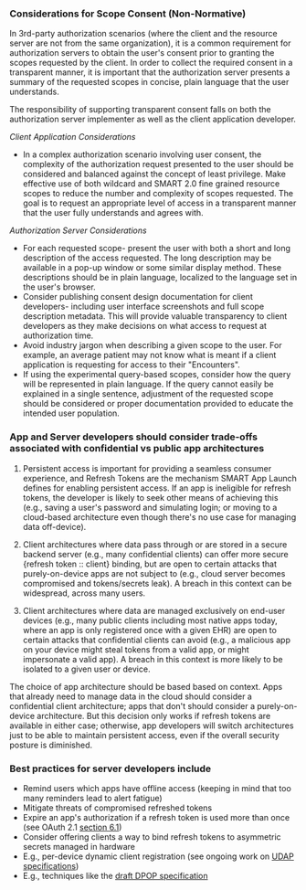 ### Considerations for Scope Consent (Non-Normative)

In 3rd-party authorization scenarios (where the client and the resource server are not from the same organization), it is a common requirement for authorization servers to obtain the user's consent prior to granting the scopes requested by the client. In order to collect the required consent in a transparent manner, it is important that the authorization server presents a summary of the requested scopes in concise, plain language that the user understands.

The responsibility of supporting transparent consent falls on both the authorization server implementer as well as the client application developer.

*Client Application Considerations*
* In a complex authorization scenario involving user consent, the complexity of the authorization request presented to the user should be considered and balanced against the concept of least privilege. Make effective use of both wildcard and SMART 2.0 fine grained resource scopes to reduce the number and complexity of scopes requested. The goal is to request an appropriate level of access in a transparent manner that the user fully understands and agrees with.

*Authorization Server Considerations*
* For each requested scope- present the user with both a short and long description of the access requested. The long description may be available in a pop-up window or some similar display method. These descriptions should be in plain language, localized to the language set in the user's browser.
* Consider publishing consent design documentation for client developers- including user interface screenshots and full scope description metadata.  This will provide valuable transparency to client developers as they make decisions on what access to request at authorization time.
* Avoid industry jargon when describing a given scope to the user. For example, an average patient may not know what is meant if a client application is requesting for access to their "Encounters".
* If using the experimental query-based scopes, consider how the query will be represented in plain language. If the query cannot easily be explained in a single sentence, adjustment of the requested scope should be considered or proper documentation provided to educate the intended user population.

### App and Server developers should consider trade-offs associated with confidential vs public app architectures

1. Persistent access is important for providing a seamless consumer experience, and Refresh Tokens are the mechanism SMART App Launch defines for enabling persistent access. If an app is ineligible for refresh tokens, the developer is likely to seek other means of achieving this (e.g., saving a user's password and simulating login; or moving to a cloud-based architecture even though there's no use case for managing data off-device).

1. Client architectures where data pass through or are stored in a secure backend server (e.g., many confidential clients) can offer more secure {refresh token :: client} binding, but are open to certain attacks that purely-on-device apps are not subject to (e.g., cloud server becomes compromised and tokens/secrets leak). A breach in this context can be widespread, across many users.

1. Client architectures where data are managed exclusively on end-user devices (e.g., many public clients including most native apps today, where an app is only registered once with a given EHR) are open to certain attacks that confidential clients can avoid (e.g., a malicious app on your device might steal tokens from a valid app, or might impersonate a valid app). A breach in this context is more likely to be isolated to a given user or device.

The choice of app architecture should be based based on context. Apps that already need to manage data in the cloud should consider a confidential client architecture; apps that don't should consider a purely-on-device architecture. But this decision only works if refresh tokens are available in either case; otherwise, app developers will switch architectures just to be able to maintain persistent access, even if the overall security posture is diminished.

### Best practices for server developers include

* Remind users which apps have offline access (keeping in mind that too many reminders lead to alert fatigue)
* Mitigate threats of compromised refreshed tokens
* Expire an app's authorization if a refresh token is used more than once (see OAuth 2.1 [section 6.1](https://datatracker.ietf.org/doc/html/draft-ietf-oauth-v2-1-02#section-6.1))
* Consider offering clients a way to bind refresh tokens to asymmetric secrets managed in hardware
* E.g., per-device dynamic client registration (see ongoing work on [UDAP specifications](https://www.udap.org/))
* E.g., techniques like the [draft DPOP specification](https://datatracker.ietf.org/doc/html/draft-ietf-oauth-dpop-03)
